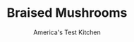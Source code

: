 ---
layout: ../../layouts/MarkdownPostLayout.astro
title: Braised Mushrooms
author: America's Test Kitchen
pubDate: 2023-03-15
description: "Why should fancy mushrooms have all the fun?"
image_url: https://res.cloudinary.com/hksqkdlah/image/upload/ar_1:1,c_fill,dpr_2.0,f_auto,fl_lossy.progressive.strip_profile,g_faces:auto,q_auto:low,w_344/33333_sfs-braised-mushrooms-11
tags: ["Side Dishes","Vegetables","Quick"]
calories: 723
protein: 6
carbohydrates: 12
fats: 
fiber: 2
ingredients: ["4 tablespoons, unsalted butter, cut into 4 pieces","1 1/2 pounds, white mushrooms, trimmed and quartered","2 , shallots, minced","4 , garlic cloves, minced",", Salt and pepper","1/4 cup, dry white wine","1 1/2 teaspoons, minced fresh thyme","1 tablespoon, minced fresh tarragon or chives"]
serves: 4
time: "30 minutes"
instructions: ["Melt 2 tablespoons butter in 12-inch skillet over medium-high heat. Add mushrooms, shallots, garlic, 3/4 teaspoon salt, and 1/4 teaspoon pepper and cook for 2 minutes. Reduce heat to medium, add wine, cover, and cook until mushrooms release their liquid and begin to soften, 6 to 8 minutes.","Stir in thyme and continue to simmer, uncovered, until mushrooms appear glazed and liquid is syrupy, 5 to 8 minutes. Off heat, stir in tarragon and remaining 2 tablespoons butter. Season with salt and pepper to taste. Serve."]
nutrition: ["695 mg Potassium","178 mg Phosphorus","37 mg Calcium","1 mg Iron","27 mg Magnesium","542 mg Sodium","1 mg Zinc","12 g Fat","6 mg Niacin (B3)","2 g Monounsaturated","7 mg Vitamin C","30 mg Cholesterol","7 g Saturated","2 g Fiber","41 µg Folate (food)","5 g Sugars","2 µg Vitamin K","198 g Water","12 g Carbs","41 µg Folate equivalent (total)","6 g Protein","99 µg Vitamin A","180 kcal Energy","723 calories"]
notes: "To ensure even cooking, be sure to choose mushrooms of uniform size. Medium mushrooms (1 to 2 inches in diameter) are best here. If you wash your mushrooms, blot them dry with paper towels before proceeding."
---